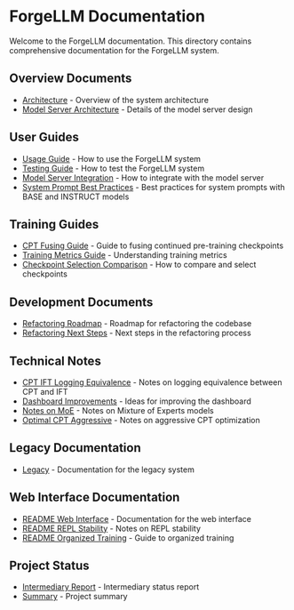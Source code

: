 # ForgeLLM Documentation

Welcome to the ForgeLLM documentation. This directory contains comprehensive documentation for the ForgeLLM system.

## Overview Documents

- [Architecture](ARCHITECTURE.md) - Overview of the system architecture
- [Model Server Architecture](MODEL_SERVER_ARCHITECTURE.md) - Details of the model server design

## User Guides

- [Usage Guide](USAGE_GUIDE.md) - How to use the ForgeLLM system
- [Testing Guide](TESTING_GUIDE.md) - How to test the ForgeLLM system
- [Model Server Integration](MODEL_SERVER_INTEGRATION.md) - How to integrate with the model server
- [System Prompt Best Practices](SYSTEM_PROMPT_BEST_PRACTICES.md) - Best practices for system prompts with BASE and INSTRUCT models

## Training Guides

- [CPT Fusing Guide](CPT_FUSING_GUIDE.md) - Guide to fusing continued pre-training checkpoints
- [Training Metrics Guide](TRAINING_METRICS_GUIDE.md) - Understanding training metrics
- [Checkpoint Selection Comparison](CHECKPOINT_SELECTION_COMPARISON.md) - How to compare and select checkpoints

## Development Documents

- [Refactoring Roadmap](refactoring_roadmap.md) - Roadmap for refactoring the codebase
- [Refactoring Next Steps](refactoring_next.md) - Next steps in the refactoring process

## Technical Notes

- [CPT IFT Logging Equivalence](CPT_IFT_LOGGING_EQUIVALENCE.md) - Notes on logging equivalence between CPT and IFT
- [Dashboard Improvements](DASHBOARD_IMPROVEMENTS.md) - Ideas for improving the dashboard
- [Notes on MoE](notes_on_moe.md) - Notes on Mixture of Experts models
- [Optimal CPT Aggressive](optimal_cpt_aggressive.md) - Notes on aggressive CPT optimization

## Legacy Documentation

- [Legacy](legacy.md) - Documentation for the legacy system

## Web Interface Documentation

- [README Web Interface](README_Web_Interface.md) - Documentation for the web interface
- [README REPL Stability](README_REPL_Stability.md) - Notes on REPL stability
- [README Organized Training](README_Organized_Training.md) - Guide to organized training

## Project Status

- [Intermediary Report](intermediary_report.md) - Intermediary status report
- [Summary](summary.md) - Project summary 